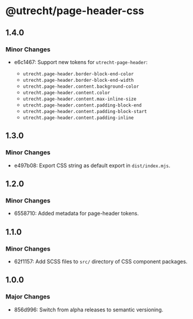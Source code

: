 # @utrecht/page-header-css

## 1.4.0

### Minor Changes

- e6c1467: Support new tokens for `utrecht-page-header`:

  - `utrecht.page-header.border-block-end-color`
  - `utrecht.page-header.border-block-end-width`
  - `utrecht.page-header.content.background-color`
  - `utrecht.page-header.content.color`
  - `utrecht.page-header.content.max-inline-size`
  - `utrecht.page-header.content.padding-block-end`
  - `utrecht.page-header.content.padding-block-start`
  - `utrecht.page-header.content.padding-inline`

## 1.3.0

### Minor Changes

- e497b08: Export CSS string as default export in `dist/index.mjs`.

## 1.2.0

### Minor Changes

- 6558710: Added metadata for page-header tokens.

## 1.1.0

### Minor Changes

- 62f1157: Add SCSS files to `src/` directory of CSS component packages.

## 1.0.0

### Major Changes

- 856d996: Switch from alpha releases to semantic versioning.
